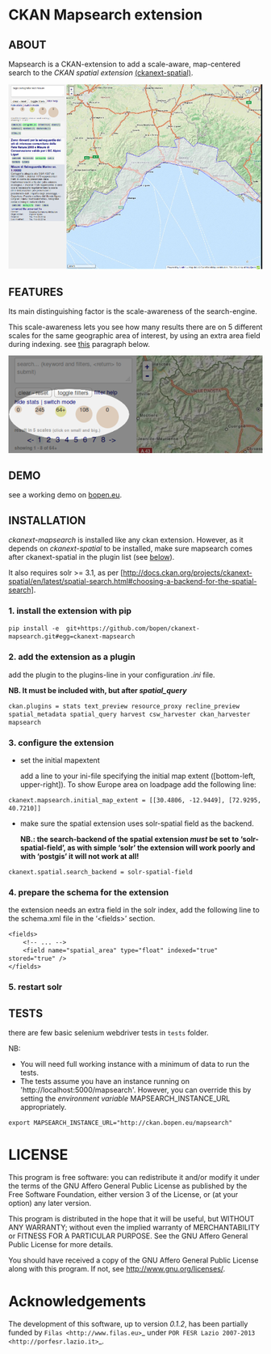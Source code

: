 CKAN Mapsearch extension
========================

ABOUT
-----

Mapsearch is a CKAN-extension to add a scale-aware, map-centered search
to the *CKAN spatial extension* [(ckanext-spatial)](https://github.com/ckan/ckanext-spatial).

![Full screenshot](https://raw.githubusercontent.com/bopen/ckanext-mapsearch/master/ckanext-mapsearch/ckanext/mapsearch/public/mapsearch_shot.png)

FEATURES
--------

Its main distinguishing factor is the scale-awareness of the
search-engine.

This scale-awareness lets you see how many results there are on 5
different scales for the same geographic area of interest, by using an
extra area field during indexing. see [this](#4-prepare-the-schema-for-the-extension) paragraph below.

![screenshot scales](https://raw.githubusercontent.com/bopen/ckanext-mapsearch/master/ckanext-mapsearch/ckanext/mapsearch/public/mapsearch_scales.png)

DEMO
----

see a working demo on [bopen.eu](http://ckan.bopen.eu/mapsearch).

INSTALLATION
------------

*ckanext-mapsearch* is installed like any ckan extension. However, as it
depends on *ckanext-spatial* to be installed, make sure mapsearch comes
after ckanext-spatial in the plugin list (see [below](#2-add-the-extension-as-a-plugin)).

It also requires solr >= 3.1, as per [http://docs.ckan.org/projects/ckanext-spatial/en/latest/spatial-search.html#choosing-a-backend-for-the-spatial-search].

### 1. install the extension with pip

```
pip install -e  git+https://github.com/bopen/ckanext-mapsearch.git#egg=ckanext-mapsearch
```

### 2. add the extension as a plugin

add the plugin to the plugins-line in your configuration *.ini* file.

**NB. It must be included with, but after *spatial\_query***

```
ckan.plugins = stats text_preview resource_proxy recline_preview spatial_metadata spatial_query harvest csw_harvester ckan_harvester mapsearch
```

### 3. configure the extension

-   set the initial mapextent

    add a line to your ini-file specifying the initial map extent ([bottom-left, upper-right]). To show Europe area on loadpage add the following line:

```
ckanext.mapsearch.initial_map_extent = [[30.4806, -12.9449], [72.9295, 40.7210]]
```

-   make sure the spatial extension uses solr-spatial field as the
    backend.

    **NB.: the search-backend of the spatial extension *must* be set to
    ‘solr-spatial-field’, as with simple ‘solr’ the extension will work
    poorly and with ‘postgis’ it will not work at all!**

```
ckanext.spatial.search_backend = solr-spatial-field
```

### 4. prepare the schema for the extension

the extension needs an extra field in the solr index, add the following
line to the schema.xml file in the ‘\<fields\>’ section.

```
<fields>
    <!-- ... -->
    <field name="spatial_area" type="float" indexed="true" stored="true" />
</fields>
```

### 5. restart solr

TESTS
-----

there are few basic selenium webdriver tests in `tests` folder. 

NB: 
- You will need full working instance with a minimum of data to run the tests. 
- The tests assume you have an instance running on 'http://localhost:5000/mapsearch'. 
However, you can override this by setting the *environment variable* MAPSEARCH_INSTANCE_URL appropriately.

```
export MAPSEARCH_INSTANCE_URL="http://ckan.bopen.eu/mapsearch"
```

LICENSE
=======

This program is free software: you can redistribute it and/or modify
it under the terms of the GNU Affero General Public License as
published by the Free Software Foundation, either version 3 of the
License, or (at your option) any later version.

This program is distributed in the hope that it will be useful,
but WITHOUT ANY WARRANTY; without even the implied warranty of
MERCHANTABILITY or FITNESS FOR A PARTICULAR PURPOSE. See the
GNU Affero General Public License for more details.

You should have received a copy of the GNU Affero General Public License
along with this program. If not, see http://www.gnu.org/licenses/.

Acknowledgements
================
The development of this software, up to version *0.1.2*, has been partially funded by `Filas <http://www.filas.eu>`_ under `POR FESR Lazio 2007-2013 <http://porfesr.lazio.it>`_.
